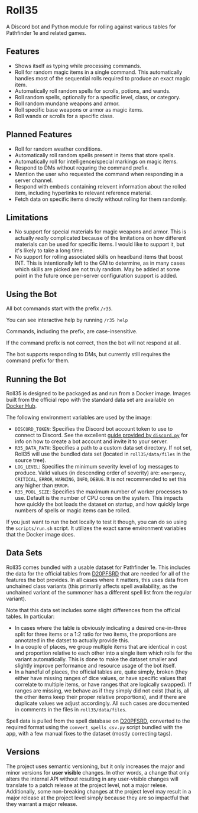 # Roll35

A Discord bot and Python module for rolling against various tables for
Pathfinder 1e and related games.

## Features

- Shows itself as typing while processing commands.
- Roll for random magic items in a single command. This automatically
  handles most of the sequential rolls required to produce an exact
  magic item.
- Automatically roll random spells for scrolls, potions, and wands.
- Roll random spells, optionally for a specific level, class, or category.
- Roll random mundane weapons and armor.
- Roll specific base weapons or armor as magic items.
- Roll wands or scrolls for a specific class.

## Planned Features

- Roll for random weather conditions.
- Automatically roll random spells present in items that store spells.
- Automatically roll for intelligence/special markings on magic items.
- Respond to DMs without requring the command prefix.
- Mention the user who requested the command when responding in a server channel.
- Respond with embeds containing relevent information about the rolled
  item, including hyperlinks to relevant reference material.
- Fetch data on specific items directly without rolling for them randomly.

## Limitations

- No support for special materials for magic weapons and armor. This is
  actually _really_ complicated because of the limitations on how different
  materials can be used for specific items. I would like to support it,
  but it's likely to take a long time.
- No support for rolling associated skills on headband items that boost
  INT. This is intentionally left to the GM to determine, as in many cases
  which skills are picked are not truly random. May be added at some
  point in the future once per-server configuration support is added.

## Using the Bot

All bot commands start with the prefix `/r35`.

You can see interactive help by running `/r35 help`

Commands, including the prefix, are case-insensitive.

If the command prefix is not correct, then the bot will not respond at all.

The bot supports responding to DMs, but currently still requires the
command prefix for them.

## Running the Bot

Roll35 is designed to be packaged as and run from a Docker image. Images
built from the official repo with the standard data set are available on
[Docker Hub](https://hub.docker.com/repository/docker/ahferroin7/roll35).

The following environment variables are used by the image:

- `DISCORD_TOKEN`: Specifies the Discord bot account token to use
  to connect to Discord. See the excellent [guide provided by
  `discord.py`](https://discordpy.readthedocs.io/en/latest/discord.html)
  for info on how to create a bot account and invite it to your server.
- `R35_DATA_PATH`: Specifies a path to a custom data set directory. If not
  set, Roll35 will use the bundled data set (located in
  `roll35/data/files` in the source tree).
- `LOG_LEVEL`: Specifies the minimum severity level of log messages to
  produce. Valid values (in descending order of severity) are:
  `emergency`, `CRITICAL`, `ERROR`, `WARNING`, `INFO`, `DEBUG`. It is
  not recommended to set this any higher than `ERROR`.
- `R35_POOL_SIZE`: Specifies the maximum number of worker processes
  to use. Default is the number of CPU cores on the system. This impacts
  how quickly the bot loads the dataset on startup, and how quickly large
  numbers of spells or magic items can be rolled.

If you just want to run the bot locally to test it though, you can do
so using the `scripts/run.sh` script. It utilizes the exact same
environment variables that the Docker image does.

## Data Sets

Roll35 comes bundled with a usable dataset for Pathfinder
1e. This includes the data for the official tables from
[D20PFSRD](https://www.d20pfsrd.com/) that are needed for all of the
features the bot provides. In all cases where it matters, this uses data
from unchained class variants (this primarily affects spell availability,
as the unchained variant of the summoner has a different spell list from
the regular variant).

Note that this data set includes some slight differences from the official
tables. In particular:

- In cases where the table is obviously indicating a desired one-in-three
  split for three items or a 1:2 ratio for two items, the proportions are
  annotated in the datset to actually provide this.
- In a couple of places, we group multiple items that are identical in
  cost and proportion relative to each other into a single item which rolls
  for the variant automatically. This is done to make the dataset smaller
  and slightly improve performance and resource usage of the bot itself.
- In a handful of places, the official tables are, quite simply, broken
  (they either have missing ranges of dice values, or have specific
  values that correlate to multiple items, or have ranges that are
  logically swapped). If ranges are missing, we behave as if they
  simply did not exist (that is, all the other items keep their
  proper relative proportions), and if there are duplicate values we
  adjust accordingly. All such cases are documented in comments in the
  files in `roll35/data/files`.

Spell data is pulled from the spell database on
[D20PFSRD](https://www.d20pfsrd), converted to the required format
using the `convert_spells_csv.py` script bundled with the app, with a
few manual fixes to the dataset (mostly correcting tags).

## Versions

The project uses semantic versioning, but it only increases the major
and minor versions for **user visible** changes. In other words, a change
that only alters the internal API without resulting in any user-visible
changes will translate to a patch release at the project level, not a
major relese. Additionally, some non-breaking changes at the project
level may result in a major release at the project level simply because
they are so impactful that they warrant a major release.
